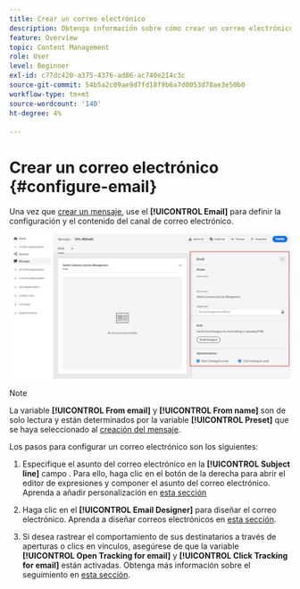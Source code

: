 ```yaml
---
title: Crear un correo electrónico
description: Obtenga información sobre cómo crear un correo electrónico en Journey Optimizer
feature: Overview
topic: Content Management
role: User
level: Beginner
exl-id: c77dc420-a375-4376-ad86-ac740e214c3c
source-git-commit: 54b5a2c09ae9d7fd18f9b6a7d0053d78ae3e50b0
workflow-type: tm+mt
source-wordcount: '140'
ht-degree: 4%

---
```


# Crear un correo electrónico {#configure-email}

Una vez que [crear un mensaje](create-message.md), use el **[!UICONTROL Email]** para definir la configuración y el contenido del canal de correo electrónico.

![](assets/emails-configuration.png)

>[!NOTE]
>
>La variable **[!UICONTROL From email]** y **[!UICONTROL From name]** son de solo lectura y están determinados por la variable **[!UICONTROL Preset]** que se haya seleccionado al [creación del mensaje](create-message.md).

Los pasos para configurar un correo electrónico son los siguientes:

1. Especifique el asunto del correo electrónico en la **[!UICONTROL Subject line]** campo . Para ello, haga clic en el botón de la derecha para abrir el editor de expresiones y componer el asunto del correo electrónico. Aprenda a añadir personalización en [esta sección](personalization/personalize.md)

1. Haga clic en el **[!UICONTROL Email Designer]** para diseñar el correo electrónico. Aprenda a diseñar correos electrónicos en [esta sección](design-emails.md).

1. Si desea rastrear el comportamiento de sus destinatarios a través de aperturas o clics en vínculos, asegúrese de que la variable **[!UICONTROL Open Tracking for email]** y **[!UICONTROL Click Tracking for email]** están activadas. Obtenga más información sobre el seguimiento en [esta sección](message-tracking.md).
